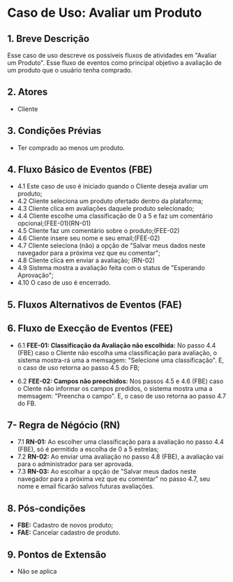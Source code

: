 
# Caso de Uso: **Avaliar um Produto**

## 1. Breve Descrição
Esse caso de uso descreve os possiveis fluxos de atividades em "Avaliar um Produto". Esse fluxo de eventos como principal objetivo a avaliação de um produto que o usuário tenha comprado.

## 2. Atores
* Cliente
    
## 3. Condições Prévias
* Ter comprado ao menos um produto.

## 4. Fluxo Básico de Eventos (FBE)

* 4.1 Este caso de uso é iniciado quando o Cliente deseja avaliar um produto;
* 4.2 Cliente seleciona um produto ofertado dentro da plataforma;
* 4.3 Cliente clica em avaliações daquele produto selecionado; 
* 4.4 Cliente escolhe uma classificação de 0 a 5 e faz um comentário opcional;(FEE-01)(RN-01)
* 4.5 Cliente faz um comentário sobre o produto;(FEE-02)
* 4.6 Cliente insere seu nome e seu email;(FEE-02)
* 4.7 Cliente seleciona (não) a opção de "Salvar meus dados neste navegador para a próxima vez que eu comentar";
* 4.8 Cliente clica em enviar a avaliação; (RN-02)
* 4.9 Sistema mostra a avaliação feita com o status de "Esperando Aprovação";
* 4.10 O caso de uso é encerrado.


## 5. Fluxos Alternativos de Eventos (FAE)


## 6. Fluxo de Execção de Eventos (FEE)
* 6.1 **FEE-01: Classificação da Avaliação não escolhida:** No passo 4.4 (FBE) caso o Cliente não escolha uma classificação para avaliação, o sistema mostra-rá uma a memsagem: "Selecione uma classificação". E, o caso de uso retorna ao passo 4.5 do FB;

* 6.2 **FEE-02: Campos não preechidos:** Nos passos 4.5 e 4.6 (FBE) caso o Clente não informar os campos predidos, o sistema mostra uma a memsagem: "Preencha o campo". E, o caso de uso retorna ao passo 4.7 do FB.

## 7- Regra de Négócio (RN)
* 7.1 **RN-01:** Ao escolher uma classificação para a avaliação no passo 4.4 (FBE), só é permitido a escolha de 0 a 5 estrelas;
* 7.2 **RN-02:** Ao enviar uma avaliação no passo 4.8 (FBE), a avaliação vai para o administrador para ser aprovada.
* 7.3 **RN-03:** Ao escolhar a opção de "Salvar meus dados neste navegador para a próxima vez que eu comentar" no passo 4.7, seu nome e email ficarão salvos futuras avaliações.

## 8. Pós-condições

* **FBE:** Cadastro de novos produto;
* **FAE:** Cancelar cadastro de produto.


## 9. Pontos de Extensão

* Não se aplica









